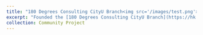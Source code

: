 ```yaml
---
title: "180 Degrees Consulting CityU Branch<img src='/images/test.png'>"
excerpt: "Founded the [180 Degrees Consulting CityU Branch](https://hk.linkedin.com/company/180dc-cityu) after my academic exchange to Copenhagen with the hope of generating social impact in Hong Kong. It was back in the days during Covid-19 and I am eternally grateful for everyone who showed up to make this possible."
collection: Community Project
---
```

